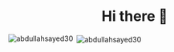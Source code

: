 <h1 align="center">Hi there 👋</h1>

<!--
**abdullahsayed30/abdullahsayed30** is a ✨ _special_ ✨ repository because its `README.md` (this file) appears on your GitHub profile.

Here are some ideas to get you started:

- 🔭 I’m currently working on ...
- 🌱 I’m currently learning ...
- 👯 I’m looking to collaborate on ...
- 🤔 I’m looking for help with ...
- 💬 Ask me about ...
- 📫 How to reach me: ...
- 😄 Pronouns: ...
- ⚡ Fun fact: ...
-->

<img align="left" src="https://github-readme-stats.vercel.app/api/top-langs?username=abdullahsayed30&show_icons=true&locale=en&layout=compact" alt="abdullahsayed30" />

&nbsp;<img align="center" src="https://github-readme-stats.vercel.app/api?username=abdullahsayed30&show_icons=true&locale=en&layout=compact" alt="abdullahsayed30" />
